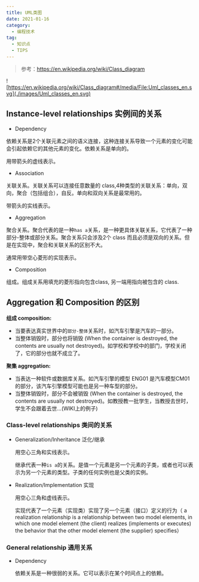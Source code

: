 ```yaml
---
title: UML类图
date: 2021-01-16
category:
  - 编程技术
tag:
  - 知识点
  - TIPS
---
```



> 参考：https://en.wikipedia.org/wiki/Class_diagram

![https://en.wikipedia.org/wiki/Class_diagram#/media/File:Uml_classes_en.svg](./images/Uml_classes_en.svg)


## Instance-level relationships 实例间的关系

- Dependency

依赖关系是2个关联元素之间的语义连接，这种连接关系导致一个元素的变化可能会引起依赖它的其他元素的变化。依赖关系是单向的。

用带箭头的虚线表示。

- Association

关联关系。关联关系可以连接任意数量的 class,4种类型的关联关系：单向，双向，聚合（包括组合），自反。单向和双向关系是最常用的。

带箭头的实线表示。

- Aggregation

聚合关系。聚合代表的是一种`has a`关系，是一种更具体关联关系，它代表了一种部分-整体或部分关系。聚合关系只会涉及2个 class 而且必须是双向的关系。但是在实现中，聚合和关联关系的区别不大。

通常用带空心菱形的实现表示。

- Composition

组成。组成关系用填充的菱形指向包含class, 另一端用指向被包含的 class.

## Aggregation 和 Composition 的区别

**组成 composition:**

- 当要表达真实世界中的`部分-整体`关系时，如汽车引擎是汽车的一部分。
- 当整体销毁时，部分也将销毁 (When the container is destroyed, the contents are usually not destroyed)。如学校和学校中的部门，学校关闭了，它的部分也就不成立了。

**聚集 aggregation:**

- 当表达一种软件或数据库关系。如汽车引擎的模型 ENG01 是汽车模型CM01 的部分，该汽车引擎模型可能也是另一种车型的部分。
- 当整体销毁时，部分不会被销毁 (When the container is destroyed, the contents are usually not destroyed)。如教授教一批学生，当教授去世时，学生不会跟着去世...(WIKI上的例子)

### Class-level relationships 类间的关系

- Generalization/Inheritance 泛化/继承

  用空心三角和实线表示。

  继承代表一种`is a`的关系。是值一个元素是另一个元素的子类，或者也可以表示为另一个元素的类型。子类的任何实例也是父类的实例。

- Realization/Implementation  实现

  用空心三角和虚线表示。

  实现代表了一个元素（实现类）实现了另一个元素（接口）定义的行为（ a realization relationship is a relationship between two model elements, in which one model element (the client) realizes (implements or executes) the behavior that the other model element (the supplier) specifies）

### General relationship 通用关系

- Dependency

  依赖关系是一种很弱的关系。它可以表示在某个时间点上的依赖。
